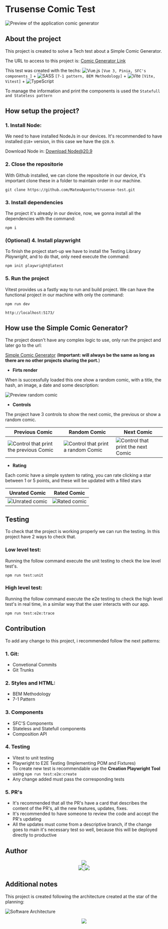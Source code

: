 # Trusense Comic Test

![Preview of the application comic generator](./src/assets/image/appPreview.png)

## About the project

This project is created to solve a Tech test about a Simple Comic Generator.

The URL to access to this project is: [Comic Generator Link](http://comic-generator.com.s3-website-us-east-1.amazonaws.com)

This test was created with the techs: ![Vue.js](https://img.shields.io/badge/vuejs-%2335495e.svg?style=for-the-badge&logo=vuedotjs&logoColor=%234FC08D) `[Vue 3, Pinia, SFC's components ]` + ![SASS](https://img.shields.io/badge/SASS-hotpink.svg?style=for-the-badge&logo=SASS&logoColor=white) `[7-1 pattern, BEM Methodology]` + ![Vite](https://img.shields.io/badge/vite-%23646CFF.svg?style=for-the-badge&logo=vite&logoColor=white) `[Vite, Vitest]` + ![TypeScript](https://img.shields.io/badge/typescript-%23007ACC.svg?style=for-the-badge&logo=typescript&logoColor=white)

To manage the information and print the components is used the `Statefull and Stateless pattern`

## How setup the project?

### 1. Install Node:

We need to have installed NodeJs in our devices. It's recommended to have installed `@18+` version, in this case we have the `@20.9`.

Download Node in: [Download Node@20.9](https://nodejs.org/en/blog/release/v20.9.0)

### 2. Close the repositorie

With Github installed, we can clone the repositorie in our device, it's important clone these in a folder to maintain order in our machine.

`git clone https://github.com/MateoAponte/trusense-test.git`

### 3. Install dependencies

The project it's already in our device, now, we gonna install all the dependencies with the command:

`npm i`

### (Optional) 4. Install playwright

To finish the project start-up we have to install the Testing Library _Playwright_, and to do that, only need execute the command:

`npm init playwright@latest`

### 5. Run the project

Vitest provides us a fastly way to run and build project. We can have the functional project in our machine with only the command:

`npm run dev`

`http://localhost:5173/`

## How use the Simple Comic Generator?

The project doesn't have any complex logic to use, only run the project and later go to the url:

[Simple Comic Generator](`http://localhost:5173/`) (**Important: will always be the same as long as there are no other projects sharing the port.**)

- **Firts render**

When is successfully loaded this one show a random comic, with a title, the hash, an image, a date and some description:

![Preview random comic](./src/assets/image/previewComic.png)

- **Controls**

The project have 3 controls to show the next comic, the previous or show a random comic.

| **Previous Comic**                                                             | **Random Comic**                                                         | **Next Comic**                                                         |
| ------------------------------------------------------------------------------ | ------------------------------------------------------------------------ | ---------------------------------------------------------------------- |
| ![Control that print the previous Comic](./src/assets/image/previousComic.png) | ![Control that print a random Comic](./src/assets/image/randomComic.png) | ![Control that print the next Comic](./src/assets/image/nextComic.png) |

- **Rating**

Each comic have a simple system to rating, you can rate clicking a star between 1 or 5 points, and these will be updated with a filled stars

| **Unrated Comic**                                     | **Rated Comic**                                   |
| ----------------------------------------------------- | ------------------------------------------------- |
| ![Unrated comic](./src/assets/image/unratedComic.png) | ![Rated comic](./src/assets/image/ratedComic.png) |

## Testing

To check that the project is working properly we can run the testing. In this project have 2 ways to check that.

### Low level test:

Running the follow command execute the unit testing to check the low level test's.

`npm run test:unit`

### High level test:

Running the follow command execute the e2e testing to check the high level test's in real time, in a similar way that the user interacts with our app.

`npm run test:e2e:trace`

## Contribution

To add any change to this project, i recommended follow the next patterns:

### 1. Git:

- Convetional Commits
- Git Trunks

### 2. Styles and HTML:

- BEM Methodology
- 7-1 Pattern

### 3. Components

- SFC'S Components
- Stateless and Statefull components
- Composition API

### 4. Testing

- Vitest to unit testing
- Playwright to E2E Testing (Implementing POM and Fixtures)
- To create new test is recommendable use the **Creation Playwright Tool** using `npm run test:e2e:create`
- Any change added must pass the corresponding tests

### 5. PR's

- It's recommended that all the PR's have a card that describes the content of the PR's, all the new features, updates, fixes.
- It's recommended to have someone to review the code and accept the PR's updating
- All the updates must come from a descriptive branch, if the change goes to main it's necessary test so well, because this will be deployed directly to productive

## Author

<div align="center">
    <img src="https://img.shields.io/badge/Created%20by-Mathew%20Ap-orange?style=for-the-badge&logo=Jupyter">
</div>

<div align="center">
  <a href="https://www.linkedin.com/mwlite/in/mateo-aponte-murcia">
    <img src="https://img.shields.io/badge/MateoAponte-%230077B5.svg?style=for-the-badge&logo=linkedin&logoColor=white">
  </a>
  <a href="https://www.hackerrank.com/apontemurciamat1">
    <img src="https://img.shields.io/badge/-apontemurciamat1-2EC866?style=for-the-badge&logo=HackerRank&logoColor=white">
  </a>
</div>

## Additional notes

This project is created following the architecture created at the star of the planning:

![Software Architecture](./src/assets/image/softwareArchitecture.png)

<div align="center">
  <a href="#">
    <img src="https://img.shields.io/badge/FRONT AS A SCIENCE-red?logo=undertale&style=for-the-badge">
  </a>
</div>
